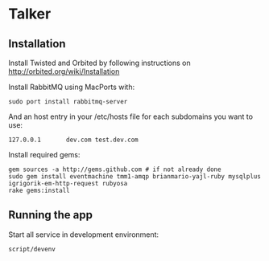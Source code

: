 # Talker

## Installation

Install Twisted and Orbited by following instructions on http://orbited.org/wiki/Installation

Install RabbitMQ using MacPorts with:

    sudo port install rabbitmq-server

And an host entry in your /etc/hosts file for each subdomains you want to use:

    127.0.0.1       dev.com test.dev.com

Install required gems:
    
    gem sources -a http://gems.github.com # if not already done
    sudo gem install eventmachine tmm1-amqp brianmario-yajl-ruby mysqlplus igrigorik-em-http-request rubyosa
    rake gems:install

## Running the app

Start all service in development environment:

    script/devenv

